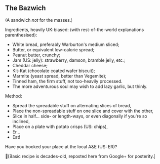 ## The Bazwich    
(A sandwich *not* for the masses.)

Ingredients, heavily UK-biased: (with rest-of-the-world explanations parenthesised):

* White bread, preferably Warburton's medium sliced;
* Butter, or equivalent low-calorie spread;
* Peanut butter, crunchy;
* Jam (US: jelly): strawberry, damson, bramble jelly, etc.;
* Cheddar cheese;
* Kit-Kat (chocolate coated wafer biscuit);
* Marmite (yeast spread, better than Vegemite);
* Tinned ham, the firm stuff, not too-heavily processed.
* The more adventurous soul may wish to add lazy garlic, but thinly.

Method:

* Spread the spreadable stuff on alternating slices of bread,
* Place the non-spreadable stuff on one slice and cover with the other,
* Slice in half... side- or length-ways, or even diagonally if you're so inclined,
* Place on a plate with potato crisps (US: chips),
* Er...
* Eat!

Have you booked your place at the local A&E (US: ER)?

[Basic recipe is decades-old, reposted here from Google+ for posterity.]
